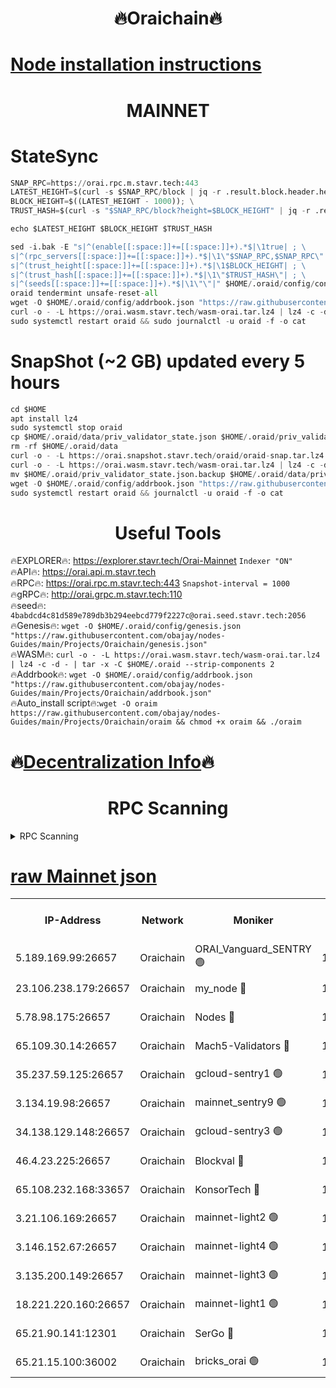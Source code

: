 <h1 align="center"> 🔥Oraichain🔥</h1>

[Node installation instructions](https://github.com/obajay/nodes-Guides/tree/main/Projects/Oraichain)
=
<h1 align="center"> MAINNET</h1>

# StateSync
```python
SNAP_RPC=https://orai.rpc.m.stavr.tech:443
LATEST_HEIGHT=$(curl -s $SNAP_RPC/block | jq -r .result.block.header.height); \
BLOCK_HEIGHT=$((LATEST_HEIGHT - 1000)); \
TRUST_HASH=$(curl -s "$SNAP_RPC/block?height=$BLOCK_HEIGHT" | jq -r .result.block_id.hash)

echo $LATEST_HEIGHT $BLOCK_HEIGHT $TRUST_HASH

sed -i.bak -E "s|^(enable[[:space:]]+=[[:space:]]+).*$|\1true| ; \
s|^(rpc_servers[[:space:]]+=[[:space:]]+).*$|\1\"$SNAP_RPC,$SNAP_RPC\"| ; \
s|^(trust_height[[:space:]]+=[[:space:]]+).*$|\1$BLOCK_HEIGHT| ; \
s|^(trust_hash[[:space:]]+=[[:space:]]+).*$|\1\"$TRUST_HASH\"| ; \
s|^(seeds[[:space:]]+=[[:space:]]+).*$|\1\"\"|" $HOME/.oraid/config/config.toml
oraid tendermint unsafe-reset-all
wget -O $HOME/.oraid/config/addrbook.json "https://raw.githubusercontent.com/obajay/nodes-Guides/main/Projects/Oraichain/addrbook.json"
curl -o - -L https://orai.wasm.stavr.tech/wasm-orai.tar.lz4 | lz4 -c -d - | tar -x -C $HOME/.oraid --strip-components 2
sudo systemctl restart oraid && sudo journalctl -u oraid -f -o cat
```
# SnapShot (~2 GB) updated every 5 hours
```python
cd $HOME
apt install lz4
sudo systemctl stop oraid
cp $HOME/.oraid/data/priv_validator_state.json $HOME/.oraid/priv_validator_state.json.backup
rm -rf $HOME/.oraid/data
curl -o - -L https://orai.snapshot.stavr.tech/oraid/oraid-snap.tar.lz4 | lz4 -c -d - | tar -x -C $HOME/.oraid --strip-components 2
curl -o - -L https://orai.wasm.stavr.tech/wasm-orai.tar.lz4 | lz4 -c -d - | tar -x -C $HOME/.oraid --strip-components 2
mv $HOME/.oraid/priv_validator_state.json.backup $HOME/.oraid/data/priv_validator_state.json
wget -O $HOME/.oraid/config/addrbook.json "https://raw.githubusercontent.com/obajay/nodes-Guides/main/Projects/Oraichain/addrbook.json"
sudo systemctl restart oraid && journalctl -u oraid -f -o cat
```

 <h1 align="center"> Useful Tools</h1>

🔥EXPLORER🔥:     https://explorer.stavr.tech/Orai-Mainnet        `Indexer "ON"` \
🔥API🔥:          https://orai.api.m.stavr.tech \
🔥RPC🔥:          https://orai.rpc.m.stavr.tech:443              `Snapshot-interval = 1000` \
🔥gRPC🔥:         http://orai.grpc.m.stavr.tech:110 \
🔥seed🔥:      `4babdcd4c81d589e789db3b294eebcd779f2227c@orai.seed.stavr.tech:2056` \
🔥Genesis🔥:   `wget -O $HOME/.oraid/config/genesis.json "https://raw.githubusercontent.com/obajay/nodes-Guides/main/Projects/Oraichain/genesis.json"` \
🔥WASM🔥:      `curl -o - -L https://orai.wasm.stavr.tech/wasm-orai.tar.lz4 | lz4 -c -d - | tar -x -C $HOME/.oraid --strip-components 2` \
🔥Addrbook🔥:  `wget -O $HOME/.oraid/config/addrbook.json "https://raw.githubusercontent.com/obajay/nodes-Guides/main/Projects/Oraichain/addrbook.json"` \
🔥Auto_install script🔥:`wget -O oraim https://raw.githubusercontent.com/obajay/nodes-Guides/main/Projects/Oraichain/oraim && chmod +x oraim && ./oraim`

🔥[Decentralization Info](https://github.com/obajay/StateSync-snapshots/tree/main/Projects/Oraichain/Decentralization)🔥
=
<h1 align="center"> RPC Scanning</h1>

<details>
<summary>RPC Scanning</summary>

<h2 align="center"> We scan nodes in real time every 4 hours. And we provide the final result of RPC endpoints.
We cannot influence the operation of these nodes in any way. </h2>


```python
If Voting Power is higher than 0 --> then the Node is a validator of the network and may be subject to attack and be a potential threat to the chain.
```
```python
We marked such validators with a red symbol
```

</details>

[raw Mainnet json](https://rpc-check.oraim.stavr.tech/oraim/rpc-oraim-result.json)
=


<table><tr><th>IP-Address</th><th>Network</th><th>Moniker</th><th>Latest Block Height</th><th>Earliest Block Height</th><th>Catching Up</th><th>Tx Index</th><th>Voting Power</th><th>Scan Time</th></tr><tr><td>5.189.169.99:26657</td><td>Oraichain</td><td>ORAI_Vanguard_SENTRY 🟢</td><td>15914208</td><td>0</td><td>False</td><td>on</td><td>0</td><td>2024-02-24T07:33:45.355627626UTC</td></tr><tr><td>23.106.238.179:26657</td><td>Oraichain</td><td>my_node 🔴</td><td>15914211</td><td>0</td><td>False</td><td>on</td><td>301649</td><td>2024-02-24T07:34:02.070347453UTC</td></tr><tr><td>5.78.98.175:26657</td><td>Oraichain</td><td>Nodes 🔴</td><td>15914212</td><td>0</td><td>False</td><td>off</td><td>166278</td><td>2024-02-24T07:34:11.762042295UTC</td></tr><tr><td>65.109.30.14:26657</td><td>Oraichain</td><td>Mach5-Validators 🔴</td><td>15914216</td><td>0</td><td>False</td><td>off</td><td>644</td><td>2024-02-24T07:34:36.143521117UTC</td></tr><tr><td>35.237.59.125:26657</td><td>Oraichain</td><td>gcloud-sentry1 🟢</td><td>15914207</td><td>1</td><td>False</td><td>on</td><td>0</td><td>2024-02-24T07:33:40.663281574UTC</td></tr><tr><td>3.134.19.98:26657</td><td>Oraichain</td><td>mainnet_sentry9 🟢</td><td>15914212</td><td>1</td><td>False</td><td>on</td><td>0</td><td>2024-02-24T07:34:08.017898278UTC</td></tr><tr><td>34.138.129.148:26657</td><td>Oraichain</td><td>gcloud-sentry3 🟢</td><td>15914214</td><td>1</td><td>False</td><td>on</td><td>0</td><td>2024-02-24T07:34:24.171895744UTC</td></tr><tr><td>46.4.23.225:26657</td><td>Oraichain</td><td>Blockval 🔴</td><td>15914217</td><td>10774049</td><td>False</td><td>off</td><td>288444</td><td>2024-02-24T07:34:41.024879431UTC</td></tr><tr><td>65.108.232.168:33657</td><td>Oraichain</td><td>KonsorTech 🔴</td><td>15914207</td><td>14344801</td><td>False</td><td>off</td><td>50569</td><td>2024-02-24T07:33:40.023490811UTC</td></tr><tr><td>3.21.106.169:26657</td><td>Oraichain</td><td>mainnet-light2 🟢</td><td>15914211</td><td>15275144</td><td>False</td><td>on</td><td>0</td><td>2024-02-24T07:34:04.890589952UTC</td></tr><tr><td>3.146.152.67:26657</td><td>Oraichain</td><td>mainnet-light4 🟢</td><td>15914212</td><td>15275144</td><td>False</td><td>on</td><td>0</td><td>2024-02-24T07:34:10.823403167UTC</td></tr><tr><td>3.135.200.149:26657</td><td>Oraichain</td><td>mainnet-light3 🟢</td><td>15914213</td><td>15275144</td><td>False</td><td>on</td><td>0</td><td>2024-02-24T07:34:14.525968749UTC</td></tr><tr><td>18.221.220.160:26657</td><td>Oraichain</td><td>mainnet-light1 🟢</td><td>15914214</td><td>15643601</td><td>False</td><td>on</td><td>0</td><td>2024-02-24T07:34:21.431503983UTC</td></tr><tr><td>65.21.90.141:12301</td><td>Oraichain</td><td>SerGo 🔴</td><td>15914215</td><td>15814215</td><td>False</td><td>off</td><td>1</td><td>2024-02-24T07:34:26.636085218UTC</td></tr><tr><td>65.21.15.100:36002</td><td>Oraichain</td><td>bricks_orai 🟢</td><td>15914217</td><td>15848470</td><td>False</td><td>on</td><td>0</td><td>2024-02-24T07:34:40.753864246UTC</td></tr></table>
